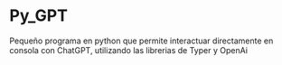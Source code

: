 # Py_GPT
Pequeño programa en python que permite interactuar directamente en consola con ChatGPT, utilizando las librerias de Typer y OpenAi
